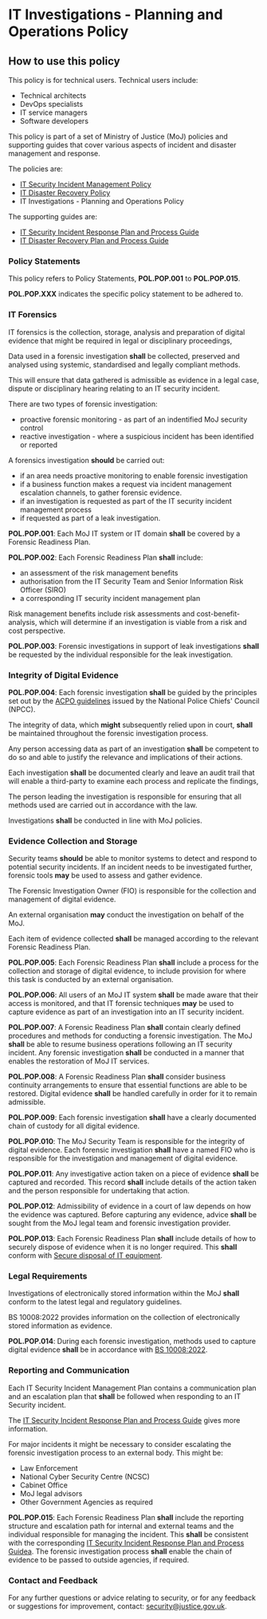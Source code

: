 # IT Investigations - Planning and Operations Policy

## How to use this policy

This policy is for technical users. Technical users include:

-   Technical architects
-   DevOps specialists
-   IT service managers
-   Software developers

This policy is part of a set of Ministry of Justice \(MoJ\) policies and supporting guides that cover various aspects of incident and disaster management and response.

The policies are:

-   [IT Security Incident Management Policy](it-security-incident-management-policy.md)
-   [IT Disaster Recovery Policy](it-disaster-recovery-policy.md)
-   IT Investigations - Planning and Operations Policy

The supporting guides are:

-   [IT Security Incident Response Plan and Process Guide](it-security-incident-response-plan-and-process-guide.md)
-   [IT Disaster Recovery Plan and Process Guide](it-disaster-recovery-plan-and-process-guide.md)

### Policy Statements

This policy refers to Policy Statements, **POL.POP.001** to **POL.POP.015**.

**POL.POP.XXX** indicates the specific policy statement to be adhered to.

### IT Forensics

IT forensics is the collection, storage, analysis and preparation of digital evidence that might be required in legal or disciplinary proceedings,

Data used in a forensic investigation **shall** be collected, preserved and analysed using systemic, standardised and legally compliant methods.

This will ensure that data gathered is admissible as evidence in a legal case, dispute or disciplinary hearing relating to an IT security incident.

There are two types of forensic investigation:

-   proactive forensic monitoring - as part of an indentified MoJ security control
-   reactive investigation - where a suspicious incident has been identified or reported

A forensics investigation **should** be carried out:

-   if an area needs proactive monitoring to enable forensic investigation
-   if a business function makes a request via incident management escalation channels, to gather forensic evidence.
-   if an investigation is requested as part of the IT security incident management process
-   if requested as part of a leak investigation.

**POL.POP.001**: Each MoJ IT system or IT domain **shall** be covered by a Forensic Readiness Plan.

**POL.POP.002**: Each Forensic Readiness Plan **shall** include:

-   an assessment of the risk management benefits
-   authorisation from the IT Security Team and Senior Information Risk Officer \(SIRO\)
-   a corresponding IT security incident management plan

Risk management benefits include risk assessments and cost-benefit-analysis, which will determine if an investigation is viable from a risk and cost perspective.

**POL.POP.003**: Forensic investigations in support of leak investigations **shall** be requested by the individual responsible for the leak investigation.

### Integrity of Digital Evidence

**POL.POP.004**: Each forensic investigation **shall** be guided by the principles set out by the [ACPO guidelines](https://library.college.police.uk/docs/acpo/digital-evidence-2012.pdf) issued by the National Police Chiefs' Council \(NPCC\).

The integrity of data, which **might** subsequently relied upon in court, **shall** be maintained throughout the forensic investigation process.

Any person accessing data as part of an investigation **shall** be competent to do so and able to justify the relevance and implications of their actions.

Each investigation **shall** be documented clearly and leave an audit trail that will enable a third-party to examine each process and replicate the findings,

The person leading the investigation is responsible for ensuring that all methods used are carried out in accordance with the law.

Investigations **shall** be conducted in line with MoJ policies.

### Evidence Collection and Storage

Security teams **should** be able to monitor systems to detect and respond to potential security incidents. If an incident needs to be investigated further, forensic tools **may** be used to assess and gather evidence.

The Forensic Investigation Owner \(FIO\) is responsible for the collection and management of digital evidence.

An external organisation **may** conduct the investigation on behalf of the MoJ.

Each item of evidence collected **shall** be managed according to the relevant Forensic Readiness Plan.

**POL.POP.005**: Each Forensic Readiness Plan **shall** include a process for the collection and storage of digital evidence, to include provision for where this task is conducted by an external organisation.

**POL.POP.006**: All users of an MoJ IT system **shall** be made aware that their access is monitored, and that IT forensic techniques **may** be used to capture evidence as part of an investigation into an IT security incident.

**POL.POP.007**: A Forensic Readiness Plan **shall** contain clearly defined procedures and methods for conducting a forensic investigation. The MoJ **shall** be able to resume business operations following an IT security incident. Any forensic investigation **shall** be conducted in a manner that enables the restoration of MoJ IT services.

**POL.POP.008**: A Forensic Readiness Plan **shall** consider business continuity arrangements to ensure that essential functions are able to be restored. Digital evidence **shall** be handled carefully in order for it to remain admissible.

**POL.POP.009**: Each forensic investigation **shall** have a clearly documented chain of custody for all digital evidence.

**POL.POP.010**: The MoJ Security Team is responsible for the integrity of digital evidence. Each forensic investigation **shall** have a named FIO who is responsible for the investigation and management of digital evidence.

**POL.POP.011**: Any investigative action taken on a piece of evidence **shall** be captured and recorded. This record **shall** include details of the action taken and the person responsible for undertaking that action.

**POL.POP.012**: Admissibility of evidence in a court of law depends on how the evidence was captured. Before capturing any evidence, advice **shall** be sought from the MoJ legal team and forensic investigation provider.

**POL.POP.013**: Each Forensic Readiness Plan **shall** include details of how to securely dispose of evidence when it is no longer required. This **shall** conform with [Secure disposal of IT equipment](secure-disposal-of-it-equipment.md).

### Legal Requirements

Investigations of electronically stored information within the MoJ **shall** conform to the latest legal and regulatory guidelines.

BS 10008:2022 provides information on the collection of electronically stored information as evidence.

**POL.POP.014**: During each forensic investigation, methods used to capture digital evidence **shall** be in accordance with [BS 10008:2022](https://www.bsigroup.com/en-GB/bs-10008-electronic-information-management/).

### Reporting and Communication

Each IT Security Incident Management Plan contains a communication plan and an escalation plan that **shall** be followed when responding to an IT Security incident.

The [IT Security Incident Response Plan and Process Guide](it-security-incident-response-plan-and-process-guide.md) gives more information.

For major incidents it might be necessary to consider escalating the forensic investigation process to an external body. This might be:

-   Law Enforcement
-   National Cyber Security Centre \(NCSC\)
-   Cabinet Office
-   MoJ legal advisors
-   Other Government Agencies as required

**POL.POP.015**: Each Forensic Readiness Plan **shall** include the reporting structure and escalation path for internal and external teams and the individual responsible for managing the incident. This **shall** be consistent with the corresponding [IT Security Incident Response Plan and Process Guidea](it-security-incident-response-plan-and-process-guide.md). The forensic investigation process **shall** enable the chain of evidence to be passed to outside agencies, if required.

### Contact and Feedback

For any further questions or advice relating to security, or for any feedback or suggestions for improvement, contact: [security@justice.gov.uk](mailto:security@justice.gov.uk).

